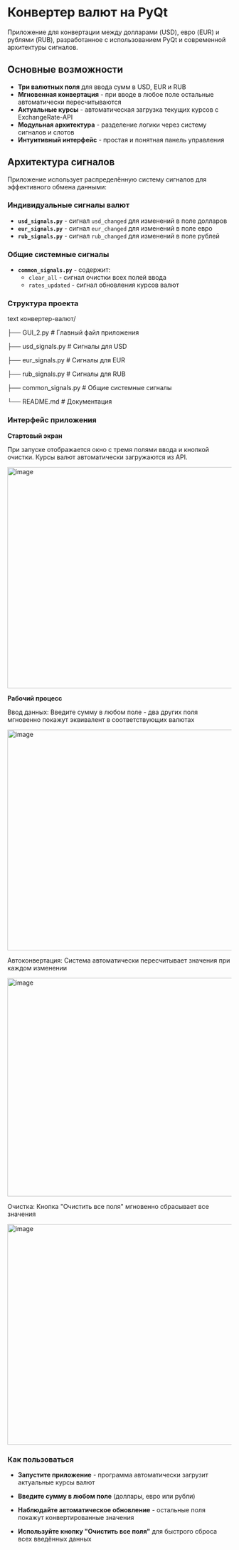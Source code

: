 # Конвертер валют на PyQt

Приложение для конвертации между долларами (USD), евро (EUR) и рублями (RUB), разработанное с использованием PyQt и современной архитектуры сигналов.

## Основные возможности

- **Три валютных поля** для ввода сумм в USD, EUR и RUB
- **Мгновенная конвертация** - при вводе в любое поле остальные автоматически пересчитываются
- **Актуальные курсы** - автоматическая загрузка текущих курсов с ExchangeRate-API
- **Модульная архитектура** - разделение логики через систему сигналов и слотов
- **Интуитивный интерфейс** - простая и понятная панель управления

## Архитектура сигналов

Приложение использует распределённую систему сигналов для эффективного обмена данными:

### Индивидуальные сигналы валют
- **`usd_signals.py`** - сигнал `usd_changed` для изменений в поле долларов
- **`eur_signals.py`** - сигнал `eur_changed` для изменений в поле евро  
- **`rub_signals.py`** - сигнал `rub_changed` для изменений в поле рублей

### Общие системные сигналы
- **`common_signals.py`** - содержит:
  - `clear_all` - сигнал очистки всех полей ввода
  - `rates_updated` - сигнал обновления курсов валют

### Структура проекта

text
конвертер-валют/

├── GUI_2.py                 # Главный файл приложения

├── usd_signals.py          # Сигналы для USD

├── eur_signals.py          # Сигналы для EUR

├── rub_signals.py          # Сигналы для RUB

├── common_signals.py       # Общие системные сигналы

└── README.md              # Документация

### Интерфейс приложения

**Стартовый экран**

При запуске отображается окно с тремя полями ввода и кнопкой очистки. Курсы валют автоматически загружаются из API.

<img width="621" height="497" alt="image" src="https://github.com/user-attachments/assets/c772a527-11ec-4bd6-8eec-849a289947bf" />


**Рабочий процесс**

Ввод данных: Введите сумму в любом поле - два других поля мгновенно покажут эквивалент в соответствующих валютах

<img width="624" height="496" alt="image" src="https://github.com/user-attachments/assets/20cefd25-d77f-4ffa-9e4a-2840f9377768" />

Автоконвертация: Система автоматически пересчитывает значения при каждом изменении

<img width="620" height="491" alt="image" src="https://github.com/user-attachments/assets/5e32459d-305e-45f6-912d-ab844ccebc1c" />


Очистка: Кнопка "Очистить все поля" мгновенно сбрасывает все значения

<img width="623" height="496" alt="image" src="https://github.com/user-attachments/assets/7065822c-7968-4680-a90a-9189f2797983" />

### Как пользоваться
- **Запустите приложение** - программа автоматически загрузит актуальные курсы валют

- **Введите сумму в любом поле** (доллары, евро или рубли)

- **Наблюдайте автоматическое обновление** - остальные поля покажут конвертированные значения

- **Используйте кнопку "Очистить все поля"** для быстрого сброса всех введённых данных
